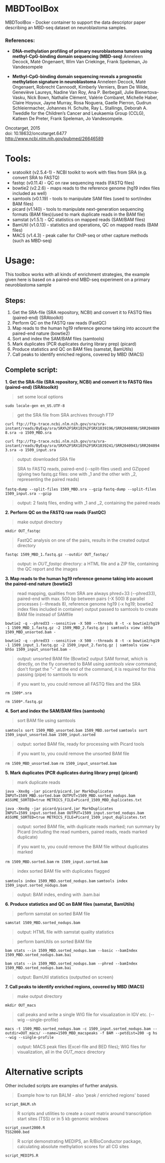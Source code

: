# MBDToolBox
MBDToolBox - Docker container to support the data descriptor paper describing an MBD-seq dataset on neuroblastoma samples.

### References:
* **DNA-methylation profiling of primary neuroblastoma tumors using methyl-CpG-binding domain sequencing (MBD-seq)**
Anneleen Decock, Maté Ongenaert, Wim Van Criekinge, Frank Speleman, Jo Vandesompele

* **Methyl-CpG-binding domain sequencing reveals a prognostic methylation signature in neuroblastoma**
Anneleen Decock, Maté Ongenaert, Robrecht Cannoodt, Kimberly Verniers, Bram De Wilde, Geneviève Laureys, Nadine Van Roy, Ana P. Berbegall, Julie Bienertova-Vasku, Nick Bown, Nathalie Clément, Valérie Combaret, Michelle Haber, Claire Hoyoux, Jayne Murray, Rosa Noguera, Gaelle Pierron, Gudrun Schleiermacher, Johannes H. Schulte, Ray L. Stallings, Deborah A. Tweddle for the Children’s Cancer and Leukaemia Group (CCLG), Katleen De Preter, Frank Speleman, Jo Vandesompele.

Oncotarget, 2015</BR>
doi: 10.18632/oncotarget.6477</BR>
http://www.ncbi.nlm.nih.gov/pubmed/26646589</BR>

# Tools:
- sratoolkit (v2.5.4-1) - NCBI toolkit to work with files from SRA (e.g. convert SRA to FASTQ)
- fastqc (v0.11.4) - QC on raw sequencing reads (FASTQ files)
- bowtie2 (v2.2.6) - maps reads to the reference genome (hg19 index files included as well)
- samtools (v0.1.19) - tools to manipulate SAM files (used to sort/index BAM files)
- picard (v1.140) - tools to manipulate next-generation sequencing formats (BAM files)(used to mark duplicate reads in the BAM file)
- samstat (v1.5.1) - QC statistics on mapped reads (SAM/BAM files)
- BamUtil (v1.0.13) - statistics and operations, QC on mapped reads (BAM files)
- MACS (v1.4.3) - peak caller for ChIP-seq or other capture methods (such as MBD-seq)

# Usage:

This toolbox works with all kinds of enrichment strategies, the example given here is based on a paired-end MBD-seq experiment on a primary neuroblastoma sample

## Steps:

1. Get the SRA-file (SRA repository, NCBI) and convert it to FASTQ files (paired-end) (SRAtoolkit)
2. Perform QC on the FASTQ raw reads (FastQC)
3. Map reads to the human hg19 reference genome taking into account the paired-end nature (bowtie2)
4. Sort and index the SAM/BAM files (samtools)
5. Mark duplicates (PCR duplicates during library prep) (picard)
6. Produce statistics and QC on BAM files (samstat, BamUtils)
7. Call peaks to identify enriched regions, covered by MBD (MACS)

## Complete script:

**1. Get the SRA-file (SRA repository, NCBI) and convert it to FASTQ files (paired-end) (SRAtoolkit)**
> set some local options

```sudo locale-gen en_US.UTF-8```

> get the SRA file from SRA archives through FTP

```curl ftp://ftp-trace.ncbi.nlm.nih.gov/sra/sra-instant/reads/ByExp/sra/SRX%2FSRX103%2FSRX1039196/SRR2040898/SRR2040898.sra -o 1509_MBD.sra```

```curl ftp://ftp-trace.ncbi.nlm.nih.gov/sra/sra-instant/reads/ByExp/sra/SRX%2FSRX103%2FSRX1039241/SRR2040943/SRR2040943.sra -o 1509_input.sra```

> output: downloaded SRA file

> SRA to FASTQ reads, paired-end (--split-files used) and GZipped (giving two fastq.gz files: one with _1 and the other with _2, representing the paired reads)

```fastq-dump --split-files 1509_MBD.sra --gzip```
```fastq-dump --split-files 1509_input.sra --gzip```

> output: 2 fastq files, ending with _1 and _2, containing the paired reads

**2. Perform QC on the FASTQ raw reads (FastQC)**

> make output directory

```mkdir OUT_fastqc```

> FastQC analysis on one of the pairs, results in the created output directory

```fastqc 1509_MBD_1.fastq.gz --outdir OUT_fastqc/```

> output: in *OUT_fastqc* directory: a HTML file and a ZIP file, containing the QC report and the images

**3. Map reads to the human hg19 reference genome taking into account the paired-end nature (bowtie2)**

> read mapping, qualities from SRA are always phred+33 (--phred33), paired-end with max. 500 bp between pairs (-X 500)
> 8 parallel processes (--threads 8), reference genome hg19 (-x hg19; bowtie2 index files included in container)
> output passed to samtools to create BAM file instead of SAMfile

```bowtie2 -q --phred33 --sensitive -X 500 --threads 8 -t -x bowtie2/hg19 -1 1509_MBD_1.fastq.gz -2 1509_MBD_2.fastq.gz | samtools view -bhSo 1509_MBD_unsorted.bam -```

```bowtie2 -q --phred33 --sensitive -X 500 --threads 8 -t -x bowtie2/hg19 -1 1509_input_1.fastq.gz -2 1509_input_2.fastq.gz | samtools view -bhSo 1509_input_unsorted.bam -```

> output: unsorted BAM file (Bowtie2 output SAM format, which is directly, on the fly converted to BAM using *samtools view* command; don't forget the "-" at the end of the command, it is required for this passing (pipe) to samtools to work

> if you want to, you could remove all FASTQ files and the SRA

```rm 1509*.sra```

```rm 1509*.fastq.gz```

**4. Sort and index the SAM/BAM files (samtools)**

> sort BAM file using samtools

```samtools sort 1509_MBD_unsorted.bam 1509_MBD.sorted```
```samtools sort 1509_input_unsorted.bam 1509_input.sorted```

> output: sorted BAM file, ready for processing with Picard tools

> if you want to, you could remove the unsorted BAM file

```rm 1509_MBD_unsorted.bam```
```rm 1509_input_unsorted.bam```

**5. Mark duplicates (PCR duplicates during library prep) (picard)**

> mark duplicate reads

```java -Xmx8g -jar picard/picard.jar MarkDuplicates INPUT=1509_MBD.sorted.bam OUTPUT=1509_MBD.sorted_nodups.bam ASSUME_SORTED=true METRICS_FILE=Picard_1509_MBD_duplicates.txt```

```java -Xmx8g -jar picard/picard.jar MarkDuplicates INPUT=1509_input.sorted.bam OUTPUT=1509_input.sorted_nodups.bam ASSUME_SORTED=true METRICS_FILE=Picard_1509_input_duplicates.txt```

> output: sorted BAM file, with duplicate reads marked; run summary by Picard (including the read numbers, paired reads, reads marked duplicate)

> if you want to, you could remove the BAM file without duplicates marked

```rm 1509_MBD.sorted.bam```
```rm 1509_input.sorted.bam```

> index sorted BAM file with duplicates flagged

```samtools index 1509_MBD.sorted_nodups.bam```
```samtools index 1509_input.sorted_nodups.bam```

> output: BAM indes, ending with .bam.bai

**6. Produce statistics and QC on BAM files (samstat, BamUtils)**

> perform samstat on sorted BAM file

```samstat 1509_MBD.sorted_nodups.bam```

> output: HTML file with samstat quality statistics

> perform bamUtils on sorted BAM file

```bam stats --in 1509_MBD.sorted_nodups.bam --basic --bamIndex 1509_MBD.sorted_nodups.bam.bai```

```bam stats --in 1509_MBD.sorted_nodups.bam --phred --bamIndex 1509_MBD.sorted_nodups.bam.bai```

> output: BamUtil statistics (outputted on screen)

**7. Call peaks to identify enriched regions, covered by MBD (MACS)**

> make output directory

```mkdir OUT_macs```

> call peaks and write a single WIG file for visualization in IGV etc. (--wig --single-profile)

```macs -t 1509_MBD.sorted_nodups.bam -c 1509_input.sorted_nodups.bam --outdir=OUT_macs/ --name=1509_MBD_macspeaks -f BAM --petdist=200 -g hs --wig --single-profile ```

> output: MACS peak files (Excel-file and BED files); WIG files for visualization, all in the *OUT_macs* directory


# Alternative scripts

Other included scripts are examples of further analysis.

> Example how to run BALM - also 'peak / enriched regions' based

```script_BALM.sh ```

> R scripts and utilities to create a count matrix around transcription start sites (TSS) or in 5 kb genomic windows

```
script_count2000.R
TSS2000.bed
```

> R script demonstrating MEDIPS, an R/BioConductor package, calculating absolute methylation scores for all CG sites

```script_MEDIPS.R ```
